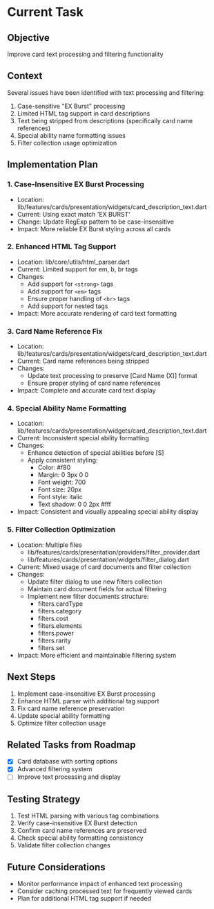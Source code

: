 # Current Task

## Objective

Improve card text processing and filtering functionality

## Context

Several issues have been identified with text processing and filtering:

1. Case-sensitive "EX Burst" processing
2. Limited HTML tag support in card descriptions
3. Text being stripped from descriptions (specifically card name references)
4. Special ability name formatting issues
5. Filter collection usage optimization

## Implementation Plan

### 1. Case-Insensitive EX Burst Processing

- Location: lib/features/cards/presentation/widgets/card_description_text.dart
- Current: Using exact match 'EX BURST'
- Change: Update RegExp pattern to be case-insensitive
- Impact: More reliable EX Burst styling across all cards

### 2. Enhanced HTML Tag Support

- Location: lib/core/utils/html_parser.dart
- Current: Limited support for em, b, br tags
- Changes:
  - Add support for `<strong>` tags
  - Add support for `<em>` tags
  - Ensure proper handling of `<br>` tags
  - Add support for nested tags
- Impact: More accurate rendering of card text formatting

### 3. Card Name Reference Fix

- Location: lib/features/cards/presentation/widgets/card_description_text.dart
- Current: Card name references being stripped
- Changes:
  - Update text processing to preserve [Card Name (X)] format
  - Ensure proper styling of card name references
- Impact: Complete and accurate card text display

### 4. Special Ability Name Formatting

- Location: lib/features/cards/presentation/widgets/card_description_text.dart
- Current: Inconsistent special ability formatting
- Changes:
  - Enhance detection of special abilities before [S]
  - Apply consistent styling:
    - Color: #f80
    - Margin: 0 3px 0 0
    - Font weight: 700
    - Font size: 20px
    - Font style: italic
    - Text shadow: 0 0 2px #fff
- Impact: Consistent and visually appealing special ability display

### 5. Filter Collection Optimization

- Location: Multiple files
  - lib/features/cards/presentation/providers/filter_provider.dart
  - lib/features/cards/presentation/widgets/filter_dialog.dart
- Current: Mixed usage of card documents and filter collection
- Changes:
  - Update filter dialog to use new filters collection
  - Maintain card document fields for actual filtering
  - Implement new filter documents structure:
    - filters.cardType
    - filters.category
    - filters.cost
    - filters.elements
    - filters.power
    - filters.rarity
    - filters.set
- Impact: More efficient and maintainable filtering system

## Next Steps

1. Implement case-insensitive EX Burst processing
2. Enhance HTML parser with additional tag support
3. Fix card name reference preservation
4. Update special ability formatting
5. Optimize filter collection usage

## Related Tasks from Roadmap

- [x] Card database with sorting options
- [x] Advanced filtering system
- [ ] Improve text processing and display

## Testing Strategy

1. Test HTML parsing with various tag combinations
2. Verify case-insensitive EX Burst detection
3. Confirm card name references are preserved
4. Check special ability formatting consistency
5. Validate filter collection changes

## Future Considerations

- Monitor performance impact of enhanced text processing
- Consider caching processed text for frequently viewed cards
- Plan for additional HTML tag support if needed
